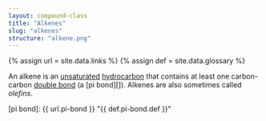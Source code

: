 ```yaml
---
layout: compound-class
title: "Alkenes"
slug: "alkenes"
structure: "alkene.png"
---
```

{% assign url = site.data.links %}
{% assign def = site.data.glossary %}

An alkene is an [unsaturated][] [hydrocarbon][] that contains at least one carbon-carbon [double bond][] (a [pi bond][]). Alkenes are also sometimes called *olefins*.





[unsaturated]: #  "{{ def.unsaturated.def }}"
[hydrocarbon]: #  "{{ def.hydrocarbon.def }}"
[double bond]: #  "{{ def.double-bond.def }}"
[pi bond]: {{ url.pi-bond }}  "{{ def.pi-bond.def }}"
